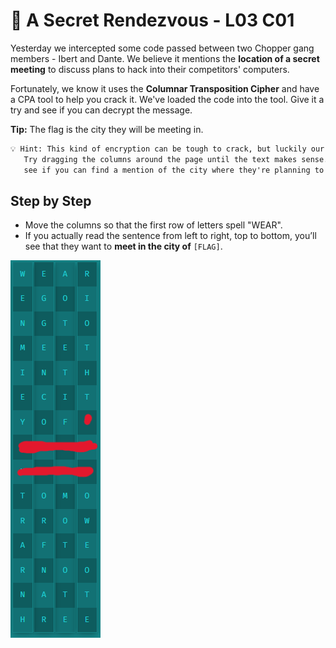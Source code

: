 # 🌃 A Secret Rendezvous - L03 C01

Yesterday we intercepted some code passed between two Chopper gang members - Ibert and Dante. We believe it mentions the **location of a secret meeting** to discuss plans to hack into their competitors' computers.

Fortunately, we know it uses the **Columnar Transposition Cipher** and have a CPA tool to help you crack it. We've loaded the code into the tool. Give it a try and see if you can decrypt the message.

**Tip:** The flag is the city they will be meeting in.

```txt
💡 Hint: This kind of encryption can be tough to crack, but luckily our tool makes it simple.
   Try dragging the columns around the page until the text makes sense. When you've got it,
   see if you can find a mention of the city where they're planning to meet - that's the flag!
```

## Step by Step

- Move the columns so that the first row of letters spell "WEAR".
- If you actually read the sentence from left to right, top to bottom, you’ll see that they want to **meet in the city of** `[FLAG]`.

![photo of the correct column layout](/assets/asecretrendezvous1.png)
